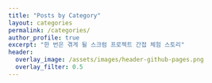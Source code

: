 ```yaml
---
title: "Posts by Category"
layout: categories
permalink: /categories/
author_profile: true
excerpt: "한 번은 겪게 될 스크럼 프로젝트 간접 체험 스토리"
header:
  overlay_image: /assets/images/header-github-pages.png
  overlay_filter: 0.5
---
```

